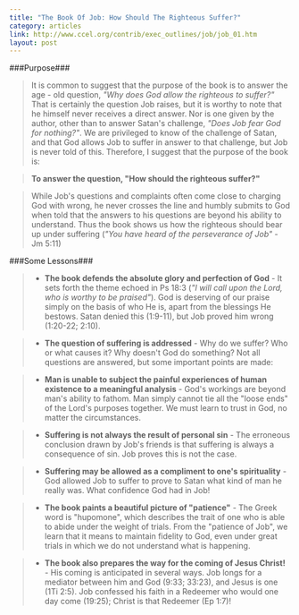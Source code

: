 ```yaml
---
title: "The Book Of Job: How Should The Righteous Suffer?"
category: articles
link: http://www.ccel.org/contrib/exec_outlines/job/job_01.htm
layout: post
---
```


###Purpose###

> It is common to suggest that the purpose of the book is to answer the age -
> old question, _"Why does God allow the righteous to suffer?"_  That is
> certainly the question Job raises, but it is worthy to note that he
> himself never receives a direct answer. Nor is one given by the author,
> other than to answer Satan's challenge, _"Does Job fear God for nothing?"_.
> We are privileged to know of the challenge of Satan, and that God allows
> Job to suffer in answer to that challenge, but Job is never told of this.
> Therefore, I suggest that the purpose of the book is:

> **To answer the question, "How should the righteous suffer?"**

> While Job's questions and complaints often come close to charging God with
> wrong, he never crosses the line and humbly submits to God when told that
> the answers to his questions are beyond his ability to understand.  Thus
> the book shows us how the righteous should bear up under suffering (_"You
> have heard of the perseverance of Job"_ - Jm 5:11)

###Some Lessons###

> * **The book defends the absolute glory and perfection of God** - It sets
> forth the theme echoed in Ps 18:3 (_"I will call upon the Lord, who is
> worthy to be praised"_).  God is deserving of our praise simply on the
> basis of who He is, apart from the blessings He bestows.  Satan denied
> this (1:9-11), but Job proved him wrong (1:20-22; 2:10).

> * **The question of suffering is addressed** - Why do we suffer? Who or what
> causes it?  Why doesn't God do something?  Not all questions are answered,
> but some important points are made:

>   * **Man is unable to subject the painful experiences of human existence to a
>   meaningful analysis** - God's workings are beyond man's ability to fathom.
>   Man simply cannot tie all the "loose ends" of the Lord's purposes
>   together.  We must learn to trust in God, no matter the circumstances.

>   * **Suffering is not always the result of personal sin** - The erroneous
>   conclusion drawn by Job's friends is that suffering is always a
>   consequence of sin.  Job proves this is not the case.

>   * **Suffering may be allowed as a compliment to one's spirituality** - God
>   allowed Job to suffer to prove to Satan what kind of man he really was.
>   What confidence God had in Job!

> * **The book paints a beautiful picture of "patience"** - The Greek word is
> "hupomone", which describes the trait of one who is able to abide under the
> weight of trials.  From the "patience of Job", we learn that it means to
> maintain fidelity to God, even under great trials in which we do not
> understand what is happening.

> * **The book also prepares the way for the coming of Jesus Christ!** - His coming
> is anticipated in several ways. Job longs for a mediator between him and
> God (9:33; 33:23), and Jesus is one (1Ti 2:5).  Job confessed his faith in a
> Redeemer who would one day come (19:25); Christ is that Redeemer (Ep 1:7)!
